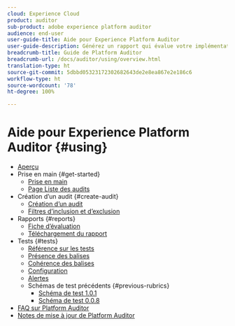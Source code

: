 ```yaml
---
cloud: Experience Cloud
product: auditor
sub-product: adobe experience platform auditor
audience: end-user
user-guide-title: Aide pour Experience Platform Auditor
user-guide-description: Générez un rapport qui évalue votre implémentation d’Adobe Experience Cloud et vous suggère des améliorations.
breadcrumb-title: Guide de Platform Auditor
breadcrumb-url: /docs/auditor/using/overview.html
translation-type: ht
source-git-commit: 5dbbd05323172302682643de2e8ea867e2e186c6
workflow-type: ht
source-wordcount: '78'
ht-degree: 100%

---
```



# Aide pour Experience Platform Auditor {#using}

+ [Aperçu](overview.md)
+ Prise en main {#get-started}
   + [Prise en main](get-started/getting-started.md)
   + [Page Liste des audits](get-started/audit-list.md)
+ Création d’un audit {#create-audit}
   + [Création d’un audit ](create-audit/create-new-audit.md)
   + [Filtres d’inclusion et d’exclusion](create-audit/filters.md)
+ Rapports {#reports}
   + [Fiche d’évaluation](reports/scorecard.md)
   + [Téléchargement du rapport](reports/download-report.md)
+ Tests {#tests}
   + [Référence sur les tests](tests/test-reference.md)
   + [Présence des balises](tests/test-ref-presence.md)
   + [Cohérence des balises](tests/test-ref-consistency.md)
   + [Configuration](tests/test-ref-cfg.md)
   + [Alertes](tests/test-ref-alerts.md)
   + Schémas de test précédents {#previous-rubrics}
      + [Schéma de test 1.0.1](tests/previous-rubrics/test-rubric1-0-1.md)
      + [Schéma de test 0.0.8](tests/previous-rubrics/test-rubric1-0.md)
+ [FAQ sur Platform Auditor](auditor-faq.md)
+ [Notes de mise à jour de Platform Auditor](release-notes.md)
